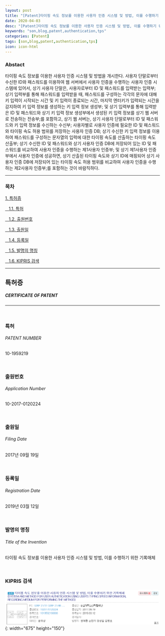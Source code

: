 ```yaml
---
layout: post
title: "[Patent]타이핑 속도 정보를 이용한 사용자 인증 시스템 및 방법, 이를 수행하기 위한 기록매체"
date: 2020-04-03
desc: "[Patent]타이핑 속도 정보를 이용한 사용자 인증 시스템 및 방법, 이를 수행하기 위한 기록매체"
keywords: "son,blog,patent,authentication,tps"
categories: [Patent]
tags: [son,blog,patent,authentication,tps]
icon: icon-html
---
```


### Abstact

타이핑 속도 정보를 이용한 사용자 인증 시스템 및 방법을 개시한다. 사용자 단말로부터 수신한 ID와 패스워드를 이용하여 웹 서버에서 사용자 인증을 수행하는 사용자 인증 시스템에 있어서, 상기 사용자 단말은, 사용자로부터 ID 및 패스워드를 입력받는 입력부; 상기 입력부를 통해 패스워드를 입력받을 때, 패스워드를 구성하는 각각의 문자에 대해 키 입력이 시작되는 시간 및 키 입력이 종료되는 시간, 마지막 엔터키가 입력되는 시간을 감지하여 키 입력 정보를 생성하는 키 입력 정보 생성부; 및 상기 입력부를 통해 입력받은 ID 및 패스워드와 상기 키 입력 정보 생성부에서 생성된 키 입력 정보를 상기 웹 서버로 전송하는 전송부;를 포함하고, 상기 웹 서버는, 상기 사용자 단말로부터 ID 및 패스워드와 키 입력 정보를 수신하는 수신부; 사용자별로 사용자 인증에 필요한 ID 및 패스워드와 타이핑 속도 허용 범위를 저장하는 사용자 인증 DB; 상기 수신한 키 입력 정보를 이용하여 패스워드를 구성하는 문자열의 입력에 대한 타이핑 속도를 산출하는 타이핑 속도 산출부; 상기 수신한 ID 및 패스워드와 상기 사용자 인증 DB에 저장되어 있는 ID 및 패스워드를 비교하여 사용자 인증을 수행하는 제1사용자 인증부; 및 상기 제1사용자 인증부에서 사용자 인증에 성공하면, 상기 산출된 타이핑 속도와 상기 ID에 매핑되어 상기 사용자 인증 DB에 저장되어 있는 타이핑 속도 허용 범위를 비교하여 사용자 인증을 수행하는 제2사용자 인증부;를 포함하는 것이 바람직하다.

---

### 목차

[1. 특허증](#list1)

[&nbsp;&nbsp; 1.1. 특허](#list2)

[&nbsp;&nbsp; 1.2. 출원번호](#list3)

[&nbsp;&nbsp; 1.3. 출원일](#list4)

[&nbsp;&nbsp; 1.4. 등록일](#list5)

[&nbsp;&nbsp; 1.5. 발명의 명칭](#list6)

[&nbsp;&nbsp; 1.6. KIPRIS 검색](#list7)

---

## 특허증    <a name="list1"></a>
##### CERTIFICATE OF PATENT
---
<br>

### 특허    <a name="list2"></a>
###### PATENT NUMBER
10-1959219

<br>

### 출원번호    <a name="list3"></a>
###### Application Number
10-2017-0120224

<br>

### 출원일  <a name="list4"></a>
###### Filing Date
2017년 09월 19일

<br>

### 등록일  <a name="list5"></a>
###### Registration Date
2019년 03월 12일

<br>

### 발명의 명칭 <a name="list6"></a>
###### Title of the Invention
타이핑 속도 정보를 이용한 사용자 인증 시스템 및 방법, 이를 수행하기 위한 기록매체

<br>

### KIPRIS 검색 <a name="list7"></a>

![patent1](/static/assets/img/landing/patent.png){: width="675" height="150"}